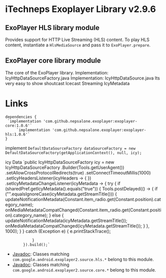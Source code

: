 # iTechneps Exoplayer Library v2.9.6 #
## ExoPlayer HLS library module ##

Provides support for HTTP Live Streaming (HLS) content. To play HLS content,
instantiate a `HlsMediaSource` and pass it to `ExoPlayer.prepare`.

## ExoPlayer core library module ##

The core of the ExoPlayer library.
Implementation: IcyHttpDataSourceFactory.java
Implementation: IcyHttpDataSource.java
Its very easy to show shoutcast Icecast Streaming IcyMetadata
# Links #

	dependencies {
	 `implementation 'com.github.nepsalone.exoplayer:exoplayer-core:1.0.6'`
         `implementation 'com.github.nepsalone.exoplayer:exoplayer-hls:1.0.6'`
	}
 implement
 `DefaultDataSourceFactory dataSourceFactory = new DefaultDataSourceFactory(getApplicationContext(), null, icy);`
 
 icy Data
 `public IcyHttpDataSourceFactory icy = new IcyHttpDataSourceFactory
            .Builder(Tools.getUserAgent())
            .setAllowCrossProtocolRedirects(true)
            .setConnectTimeoutMillis(1000)
            .setIcyHeadersListener(icyHeaders -> {
            })
            .setIcyMetadataChangeListener(icyMetadata -> {
                try {
                    if (sharedPref.getIcyMetadata().equals("true")) {
                        Tools.postDelayed(() -> {
                            if ("".equalsIgnoreCase(icyMetadata.getStreamTitle())) {
                                updateNotificationMetadata(Constant.item_radio.get(Constant.position).category_name);
                                onMediaMetadataCompatChanged(Constant.item_radio.get(Constant.position).category_name);
                            } else {
                                updateNotificationMetadata(icyMetadata.getStreamTitle());
                                onMediaMetadataCompatChanged(icyMetadata.getStreamTitle());
                            }
                        }, 1000);
                    }
                } catch (Exception e) {
                    e.printStackTrace();

                }
            }).build();`
	    

* [Javadoc][]: Classes matching `com.google.android.exoplayer2.source.hls.*`
  belong to this module.
* [Javadoc][]: Classes matching `com.google.android.exoplayer2.source.core.*`
  belong to this module.

[Javadoc]: https://google.github.io/ExoPlayer/doc/reference/index.html
